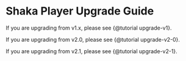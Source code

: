 # Shaka Player Upgrade Guide

If you are upgrading from v1.x, please see {@tutorial upgrade-v1}.

If you are upgrading from v2.0, please see {@tutorial upgrade-v2-0}.

If you are upgrading from v2.1, please see {@tutorial upgrade-v2-1}.
